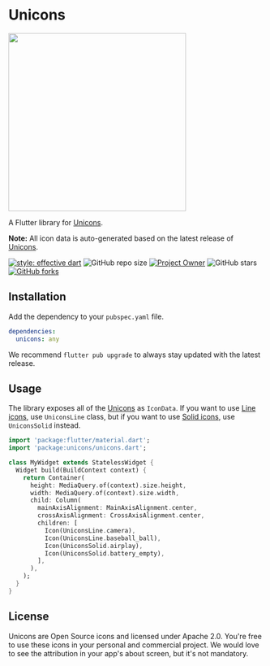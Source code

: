 # Unicons

<div>
  <img src="https://github.com/user-attachments/assets/24d6fb58-356e-49f3-8a8e-68f82073d40e" width=350px>
</div>

A Flutter library for [Unicons](https://iconscout.com/unicons).

**Note:** All icon data is auto-generated based on the latest release of [Unicons](https://github.com/Iconscout/unicons).

[![style: effective dart](https://img.shields.io/badge/style-effective_dart-40c4ff.svg)](https://pub.dev/packages/effective_dart)
![GitHub repo size](https://img.shields.io/github/repo-size/pedrolemoz/unicons-flutter?color=40c4ff)
[![Project Owner](https://img.shields.io/badge/owner-Pedro%20Lemos-40c4ff)](https://github.com/pedrolemoz/)
![GitHub stars](https://img.shields.io/github/stars/pedrolemoz/unicons-flutter?style=social)
[![GitHub forks](https://img.shields.io/github/forks/pedrolemoz/cpf_util?style=social)](https://github.com/pedrolemoz/unicons-flutter/fork)

## Installation

Add the dependency to your `pubspec.yaml` file.

```yaml
dependencies:
  unicons: any
```

We recommend `flutter pub upgrade` to always stay updated with the latest release.

## Usage

The library exposes all of the [Unicons](https://iconscout.com/unicons) as `IconData`.
If you want to use [Line icons](https://iconscout.com/unicons/explore/line), use `UniconsLine` class, but if you want to use [Solid icons](https://iconscout.com/unicons/explore/solid), use `UniconsSolid` instead.

```dart
import 'package:flutter/material.dart';
import 'package:unicons/unicons.dart';

class MyWidget extends StatelessWidget {
  Widget build(BuildContext context) {
    return Container(
      height: MediaQuery.of(context).size.height,
      width: MediaQuery.of(context).size.width,
      child: Column(
        mainAxisAlignment: MainAxisAlignment.center,
        crossAxisAlignment: CrossAxisAlignment.center,
        children: [
          Icon(UniconsLine.camera),
          Icon(UniconsLine.baseball_ball),
          Icon(UniconsSolid.airplay),
          Icon(UniconsSolid.battery_empty),
        ],
      ),
    );
  }
}
```

## License

Unicons are Open Source icons and licensed under Apache 2.0. You're free to use these icons in your personal and commercial project. We would love to see the attribution in your app's about screen, but it's not mandatory.
